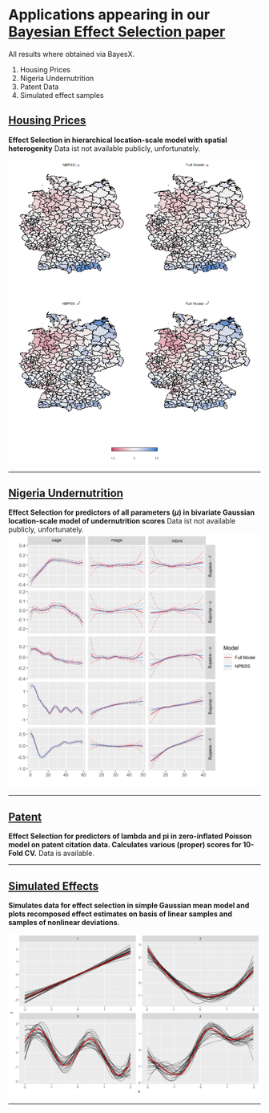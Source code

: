 # Applications appearing in our [Bayesian Effect Selection paper](https://projecteuclid.org/journals/bayesian-analysis/volume-16/issue-2/Bayesian-Effect-Selection-in-Structured-Additive-Distributional-Regression-Models/10.1214/20-BA1214.full)


All results where obtained via BayesX.

1. Housing Prices
2. Nigeria Undernutrition
4. Patent Data
3. Simulated effect samples 

##  [Housing Prices](immo)
**Effect Selection in hierarchical location-scale model with spatial heterogenity**
Data ist not available publicly, unfortunately.

![image](/immo/immo_maps.png)

---

##  [Nigeria Undernutrition](nigeria)
**Effect Selection for predictors of all parameters ($\mu$) in bivariate Gaussian location-scale model of undernutrition scores**
Data ist not available publicly, unfortunately.
![image](/nigeria/niger_bivn_nonlin.png)

---

##  [Patent](nigeria)
**Effect Selection for predictors of lambda and pi in zero-inflated Poisson model on patent citation data. Calculates various (proper) scores for 10-Fold CV.**
Data is available.

---

##  [Simulated Effects](effect_sims)
**Simulates data for effect selection in simple Gaussian mean model and plots recomposed effect estimates on basis of linear samples and samples of nonlinear deviations.**

![image](/effect_sims/f1_2_3_4.png)

---